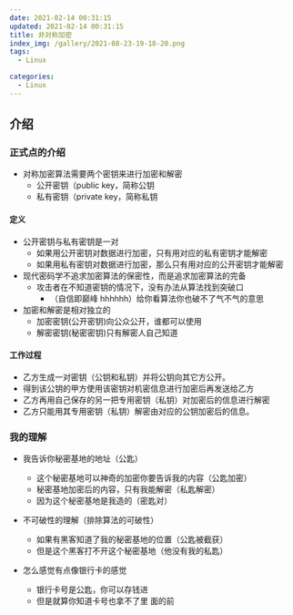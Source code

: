 ```yaml
---
date: 2021-02-14 00:31:15
updated: 2021-02-14 00:31:15
title: 非对称加密
index_img: /gallery/2021-08-23-19-18-20.png
tags:
  - Linux

categories:
  - Linux
---
```



## 介绍

### 正式点的介绍

- 对称加密算法需要两个密钥来进行加密和解密
  - 公开密钥（public key，简称公钥
  - 私有密钥（private key，简称私钥

#### 定义

- 公开密钥与私有密钥是一对
  - 如果用公开密钥对数据进行加密，只有用对应的私有密钥才能解密
  - 如果用私有密钥对数据进行加密，那么只有用对应的公开密钥才能解密
- 现代密码学不追求加密算法的保密性，而是追求加密算法的完备
  - 攻击者在不知道密钥的情况下，没有办法从算法找到突破口
    - （自信即巅峰 hhhhhh）给你看算法你也破不了气不气的意思
- 加密和解密是相对独立的
  - 加密密钥(公开密钥)向公众公开，谁都可以使用
  - 解密密钥(秘密密钥)只有解密人自己知道

#### 工作过程

- 乙方生成一对密钥（公钥和私钥）并将公钥向其它方公开。
- 得到该公钥的甲方使用该密钥对机密信息进行加密后再发送给乙方
- 乙方再用自己保存的另一把专用密钥（私钥）对加密后的信息进行解密
- 乙方只能用其专用密钥（私钥）解密由对应的公钥加密后的信息。

### 我的理解

- 我告诉你秘密基地的地址（公匙）
  - 这个秘密基地可以神奇的加密你要告诉我的内容（公匙加密）
  - 秘密基地加密后的内容，只有我能解密（私匙解密）
  - 因为这个秘密基地是我造的（密匙对）
- 不可破性的理解（排除算法的可破性）

  - 如果有黑客知道了我的秘密基地的位置（公匙被截获）
  - 但是这个黑客打不开这个秘密基地（他没有我的私匙）

- 怎么感觉有点像银行卡的感觉
  - 银行卡号是公匙，你可以存钱进
  - 但是就算你知道卡号也拿不了里 面的前
